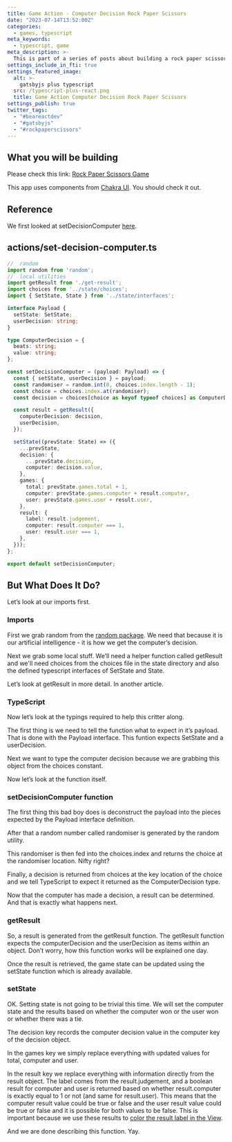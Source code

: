 ```yaml
---
title: Game Action - Computer Decision Rock Paper Scissors
date: "2023-07-14T13:52:00Z"
categories:
  - games, typescript
meta_keywords:
  - typescript, game
meta_description: >-
  This is part of a series of posts about building a rock paper scissors game in gatsbyjs.
settings_include_in_fti: true
settings_featured_image:
  alt: >-
    gatsbyjs plus typescript
  src: /typescript-plus-react.png
  title: Game Action Computer Decision Rock Paper Scissors
settings_publish: true
twitter_tags:
  - "#beareactdev"
  - "#gatsbyjs"
  - "#rockpaperscissors"
---
```


## What you will be building

Please check this link: <a href="https://beareact.dev/games/rock-paper-scissors/" target="_blank">Rock Paper Scissors Game</a>

This app uses components from <a href="https://chakra-ui.com/" rel="noopener" target="_blank">Chakra UI</a>. You should check it out.

## Reference

We first looked at setDecisionComputer <a href="https://beareact.dev/game-entry-rock-paper-scissors/">here</a>.

## actions/set-decision-computer.ts

```typescript
//  random
import random from 'random';
//  local utilities
import getResult from './get-result';
import choices from '../state/choices';
import { SetState, State } from '../state/interfaces';

interface Payload {
  setState: SetState;
  userDecision: string;
}

type ComputerDecision = {
  beats: string;
  value: string;
};

const setDecisionComputer = (payload: Payload) => {
  const { setState, userDecision } = payload;
  const randomiser = random.int(0, choices.index.length - 1);
  const choice = choices.index.at(randomiser);
  const decision = choices[choice as keyof typeof choices] as ComputerDecision;

  const result = getResult({
    computerDecision: decision,
    userDecision,
  });

  setState((prevState: State) => ({
    ...prevState,
    decision: {
      ...prevState.decision,
      computer: decision.value,
    },
    games: {
      total: prevState.games.total + 1,
      computer: prevState.games.computer + result.computer,
      user: prevState.games.user + result.user,
    },
    result: {
      label: result.judgement,
      computer: result.computer === 1,
      user: result.user === 1,
    },
  }));
};

export default setDecisionComputer;
```

## But What Does It Do?

Let’s look at our imports first.

### Imports

First we grab random from the <a href="https://www.npmjs.com/package/random" target="_blank">random package</a>. We need that because it is our artificial intelligence - it is how we get the computer’s decision.

Next we grab some local stuff. We’ll need a helper function called getResult and we'll need choices from the choices file in the state directory and also the defined typescript interfaces of SetState and State.

Let’s look at getResult in more detail. In another article.

### TypeScript

Now let’s look at the typings required to help this critter along.

The first thing is we need to tell the function what to expect in it’s payload. That is done with the Payload interface. This funtion expects SetState and a userDecision.

Next we want to type the computer decision because we are grabbing this object from the choices constant.

Now let’s look at the function itself.

### setDecisionComputer function

The first thing this bad boy does is deconstruct the payload into the pieces expected by the Payload interface definition.

After that a random number called randomiser is generated by the random utility.

This randomiser is then fed into the choices.index and returns the choice at the randomiser location. Nifty right?

Finally, a decision is returned from choices at the key location of the choice and we tell TypeScript to expect it returned as the ComputerDecision type.

Now that the computer has made a decision, a result can be determined. And that is exactly what happens next.

### getResult

So, a result is generated from the getResult function. The getResult function expects the computerDecision and the userDecision as items within an object. Don’t worry, how this function works will be explained one day.

Once the result is retrieved, the game state can be updated using the setState function which is already available.

### setState

OK. Setting state is not going to be trivial this time. We will set the computer state and the results based on whether the computer won or the user won or whether there was a tie.

The decision key records the computer decision value in the computer key of the decision object.

In the games key we simply replace everything with updated values for total, computer and user.

In the result key we replace everything with information directly from the result object. The label comes from the result.judgement, and a boolean result for computer and user is returned based on whether result.computer is exactly equal to 1 or not (and same for result.user). This means that the computer result value could be true or false and the user result value could be true or false and it is possible for both values to be false. This is important because we use these results to <a href="https://beareact.dev/game-view-play-heading-rock-paper-scissors/">color the result label in the View</a>.

And we are done describing this function. Yay.
